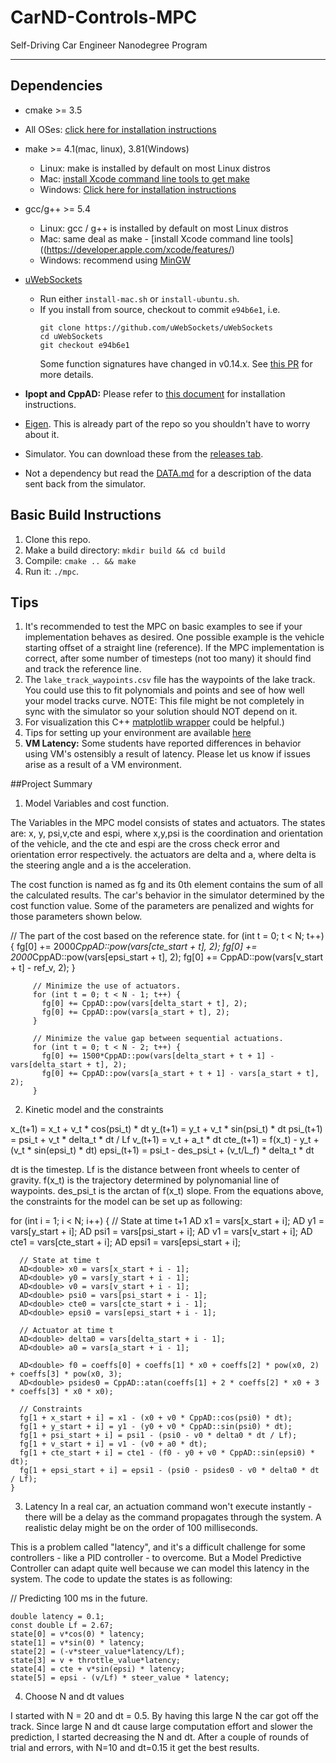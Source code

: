 # CarND-Controls-MPC
Self-Driving Car Engineer Nanodegree Program

---

## Dependencies

* cmake >= 3.5
 * All OSes: [click here for installation instructions](https://cmake.org/install/)
* make >= 4.1(mac, linux), 3.81(Windows)
  * Linux: make is installed by default on most Linux distros
  * Mac: [install Xcode command line tools to get make](https://developer.apple.com/xcode/features/)
  * Windows: [Click here for installation instructions](http://gnuwin32.sourceforge.net/packages/make.htm)
* gcc/g++ >= 5.4
  * Linux: gcc / g++ is installed by default on most Linux distros
  * Mac: same deal as make - [install Xcode command line tools]((https://developer.apple.com/xcode/features/)
  * Windows: recommend using [MinGW](http://www.mingw.org/)
* [uWebSockets](https://github.com/uWebSockets/uWebSockets)
  * Run either `install-mac.sh` or `install-ubuntu.sh`.
  * If you install from source, checkout to commit `e94b6e1`, i.e.
    ```
    git clone https://github.com/uWebSockets/uWebSockets
    cd uWebSockets
    git checkout e94b6e1
    ```
    Some function signatures have changed in v0.14.x. See [this PR](https://github.com/udacity/CarND-MPC-Project/pull/3) for more details.

* **Ipopt and CppAD:** Please refer to [this document](https://github.com/udacity/CarND-MPC-Project/blob/master/install_Ipopt_CppAD.md) for installation instructions.
* [Eigen](http://eigen.tuxfamily.org/index.php?title=Main_Page). This is already part of the repo so you shouldn't have to worry about it.
* Simulator. You can download these from the [releases tab](https://github.com/udacity/self-driving-car-sim/releases).
* Not a dependency but read the [DATA.md](./DATA.md) for a description of the data sent back from the simulator.


## Basic Build Instructions

1. Clone this repo.
2. Make a build directory: `mkdir build && cd build`
3. Compile: `cmake .. && make`
4. Run it: `./mpc`.

## Tips

1. It's recommended to test the MPC on basic examples to see if your implementation behaves as desired. One possible example
is the vehicle starting offset of a straight line (reference). If the MPC implementation is correct, after some number of timesteps
(not too many) it should find and track the reference line.
2. The `lake_track_waypoints.csv` file has the waypoints of the lake track. You could use this to fit polynomials and points and see of how well your model tracks curve. NOTE: This file might be not completely in sync with the simulator so your solution should NOT depend on it.
3. For visualization this C++ [matplotlib wrapper](https://github.com/lava/matplotlib-cpp) could be helpful.)
4.  Tips for setting up your environment are available [here](https://classroom.udacity.com/nanodegrees/nd013/parts/40f38239-66b6-46ec-ae68-03afd8a601c8/modules/0949fca6-b379-42af-a919-ee50aa304e6a/lessons/f758c44c-5e40-4e01-93b5-1a82aa4e044f/concepts/23d376c7-0195-4276-bdf0-e02f1f3c665d)
5. **VM Latency:** Some students have reported differences in behavior using VM's ostensibly a result of latency.  Please let us know if issues arise as a result of a VM environment.

##Project Summary

1. Model Variables and cost function.


 The Variables in the MPC model consists of states and actuators. The states are: x, y, psi,v,cte and espi, where x,y,psi is the coordination and orientation of the vehicle, and the cte and espi are the cross check error and orientation error respectively. the actuators are delta and a, where delta is the steering angle and a is the acceleration.

 The cost function is named as fg and its 0th element contains the sum of all the calculated results. The car's behavior in the simulator determined by the cost function value. Some of the parameters are penalized and wights for those parameters shown below.

 // The part of the cost based on the reference state.
	     for (int t = 0; t < N; t++) {
	       fg[0] += 2000*CppAD::pow(vars[cte_start + t], 2);
	       fg[0] += 2000*CppAD::pow(vars[epsi_start + t], 2);
	       fg[0] += CppAD::pow(vars[v_start + t] - ref_v, 2);
	     }

	     // Minimize the use of actuators.
	     for (int t = 0; t < N - 1; t++) {
	       fg[0] += CppAD::pow(vars[delta_start + t], 2);
	       fg[0] += CppAD::pow(vars[a_start + t], 2);
	     }

	     // Minimize the value gap between sequential actuations.
	     for (int t = 0; t < N - 2; t++) {
	       fg[0] += 1500*CppAD::pow(vars[delta_start + t + 1] - vars[delta_start + t], 2);
	       fg[0] += CppAD::pow(vars[a_start + t + 1] - vars[a_start + t], 2);
	     }

 2. Kinetic model and the constraints

 x_(t+1) = x_t + v_t * cos(psi_t) * dt
 y_(t+1) = y_t + v_t * sin(psi_t) * dt
 psi_(t+1) = psi_t + v_t * delta_t * dt / Lf
 v_(t+1) = v_t + a_t * dt
 cte_(t+1) = f(x_t) - y_t + (v_t * sin(epsi_t) * dt)
 epsi_(t+1) = psi_t - des_psi_t + (v_t/L_f) * delta_t * dt

 dt is the timestep. Lf is the distance between front wheels to center of gravity. f(x_t) is the trajectory determined by polynomanial line of waypoints. des_psi_t is the arctan of f(x_t) slope.
 From the equations above, the constraints for the model can be set up as following:

 for (int i = 1; i < N; i++) {
      // State at time t+1
      AD<double> x1 = vars[x_start + i];
      AD<double> y1 = vars[y_start + i];
      AD<double> psi1 = vars[psi_start + i];
      AD<double> v1 = vars[v_start + i];
      AD<double> cte1 = vars[cte_start + i];
      AD<double> epsi1 = vars[epsi_start + i];

      // State at time t
      AD<double> x0 = vars[x_start + i - 1];
      AD<double> y0 = vars[y_start + i - 1];
      AD<double> v0 = vars[v_start + i - 1];
      AD<double> psi0 = vars[psi_start + i - 1];
      AD<double> cte0 = vars[cte_start + i - 1];
      AD<double> epsi0 = vars[epsi_start + i - 1];

      // Actuator at time t
      AD<double> delta0 = vars[delta_start + i - 1];
      AD<double> a0 = vars[a_start + i - 1];

      AD<double> f0 = coeffs[0] + coeffs[1] * x0 + coeffs[2] * pow(x0, 2) + coeffs[3] * pow(x0, 3);
      AD<double> psides0 = CppAD::atan(coeffs[1] + 2 * coeffs[2] * x0 + 3 * coeffs[3] * x0 * x0);

      // Constraints
      fg[1 + x_start + i] = x1 - (x0 + v0 * CppAD::cos(psi0) * dt);
      fg[1 + y_start + i] = y1 - (y0 + v0 * CppAD::sin(psi0) * dt);
      fg[1 + psi_start + i] = psi1 - (psi0 - v0 * delta0 * dt / Lf);
      fg[1 + v_start + i] = v1 - (v0 + a0 * dt);
      fg[1 + cte_start + i] = cte1 - (f0 - y0 + v0 * CppAD::sin(epsi0) * dt);
      fg[1 + epsi_start + i] = epsi1 - (psi0 - psides0 - v0 * delta0 * dt / Lf);
    }

3. Latency
In a real car, an actuation command won't execute instantly - there will be a delay as the command propagates through the system. A realistic delay might be on the order of 100 milliseconds.

This is a problem called "latency", and it's a difficult challenge for some controllers - like a PID controller - to overcome. But a Model Predictive Controller can adapt quite well because we can model this latency in the system. The code to update the states is as following:

// Predicting 100 ms in the future.

    double latency = 0.1;
    const double Lf = 2.67;
    state[0] = v*cos(0) * latency;
    state[1] = v*sin(0) * latency;
    state[2] = (-v*steer_value*latency/Lf);
    state[3] = v + throttle_value*latency;
    state[4] = cte + v*sin(epsi) * latency;
    state[5] = epsi - (v/Lf) * steer_value * latency;

4. Choose N and dt values

I started with N = 20 and dt = 0.5. By having this large N the car got off the track. Since large N and dt cause large computation effort and slower the prediction, I started decreasing the N and dt. After a couple of rounds of trial and errors, with N=10 and  dt=0.15 it get the best results.
